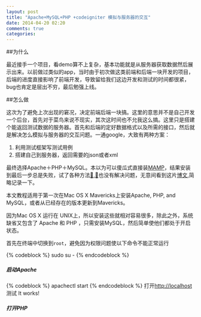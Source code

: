 ```yaml
---
layout: post
title: "Apache+MySQL+PHP +codeigniter 模拟与服务器的交互"
date: 2014-04-20 02:20
comments: true
categories: 
---
```

##为什么

最近接手一个项目，看demo算不上复杂，基本功能就是从服务器获取数据然后展示出来。以前做过类似的app，当时由于初次做这类前端和后端一块开发的项目，后端的进度直接影响了前端开发，导致留给我们这边开发和测试的时间都很紧，bug也肯定是层出不穷，最后勉强上线。

##怎么做

这次为了避免上次出现的窘况，决定前端后端一块搞。这里的意思并不是自己开发一个后台，首先对于菜鸟来说不现实，其次这时间也不允我这么搞。这里只是搭建个能返回测试数据的服务器。首先和后端的定好数据格式以及所需的接口，然后就是解决怎么模拟与服务器的交互问题。一通google，大致有两种方案：

1. 利用测试框架写测试用例
2. 搭建自己到服务器，返回需要的json或者xml

最终选择Apache＋PHP＋MySQL。本以为可以傻瓜式直接装[MAMP](http://www.mamp.info/en/)，结果安装到最后一步总是失败，试了各种方法[🔗][issue],[🔗][resolve]也没有解决问题，无意间看到这片[博文][blog],简略记录一下。

本文教程适用于第一次在Mac OS X Mavericks上安装Apache, PHP, and MySQL，或者从已经存在的版本更新到Mavericks。

因为Mac OS X 运行在 UNIX上，所以安装这些就相对容易很多，除此之外，系统缺省又包含了 Apache 和 PHP ，只需安装MySQL，然后简单使他们都处于开启状态。

首先在终端中切换到`root`，避免因为权限问题使以下命令不能正常运行

{% codeblock %}
sudo su -
{% endcodeblock %}

##### 启动Apache

{% codeblock %}
apachectl start
{% endcodeblock %}
打开<http://localhost>测试 It works!

##### 打开PHP

[issue]: (http://forum.mamp.info/viewtopic.php?f=2&t=86116&p=104773&hilit=mavericks#p104773)

[resolve]:(http://www.gladdy.co.uk/blog/2013/06/16/mamp-pro-under-os-x-mavericks/)

[blog]: (http://jason.pureconcepts.net/2012/10/install-apache-php-mysql-mac-os-x/)
